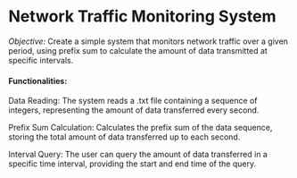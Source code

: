 # Network Traffic Monitoring System

*Objective:*  Create a simple system that monitors network traffic over a given period, using prefix sum to calculate the amount of data transmitted at specific intervals.

#### Functionalities:

Data Reading: The system reads a .txt file containing a sequence of integers, representing the amount of data transferred every second.

Prefix Sum Calculation: Calculates the prefix sum of the data sequence, storing the total amount of data transferred up to each second.

Interval Query: The user can query the amount of data transferred in a specific time interval, providing the start and end time of the query.